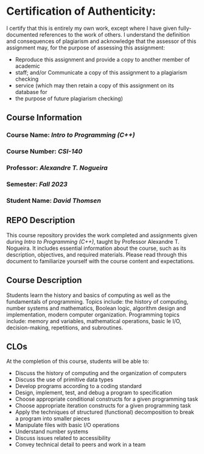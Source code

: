 # Certification of Authenticity:
I certify that this is entirely my own work, except where I have given
fully-documented references to the work of others. I understand the definition
and consequences of plagiarism and acknowledge that the assessor of this
assignment may, for the purpose of assessing this assignment:
- Reproduce this assignment and provide a copy to another member of academic
- staff; and/or Communicate a copy of this assignment to a plagiarism checking
- service (which may then retain a copy of this assignment on its database for
- the purpose of future plagiarism checking)

## Course Information

### Course Name: _Intro to Programming (C++)_
### Course Number: _CSI-140_
### Professor: _Alexandre T. Nogueira_
### Semester: _Fall 2023_
### Student Name: _David Thomsen_


## REPO Description

This course repository provides the work completed and assignments given during _Intro to Programming (C++)_, taught by Professor Alexandre T. Nogueira. It includes essential information about the course, such as its description, objectives, and required materials. Please read through this document to familiarize yourself with the course content and expectations.

## Course Description

Students learn the history and basics of computing as well as the fundamentals of programming. Topics include: the history of computing, number systems and mathematics, Boolean logic, algorithm design and implementation, modern computer organization. Programming topics include: memory and variables, mathematical operations, basic le I/O, decision-making, repetitions, and subroutines.

## CLOs

At the completion of this course, students will be able to:

- Discuss the history of computing and the organization of computers
- Discuss the use of primitive data types
- Develop programs according to a coding standard
- Design, implement, test, and debug a program to specification
- Choose appropriate conditional constructs for a given programming task
- Choose appropriate iteration constructs for a given programming task
- Apply the techniques of structured (functional) decomposition to break a program into smaller pieces
- Manipulate files with basic I/O operations
- Understand number systems
- Discuss issues related to accessibility
- Convey technical detail to peers and work in a team

